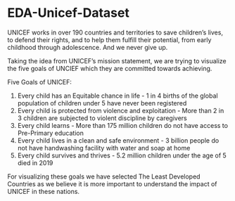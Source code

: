 # EDA-Unicef-Dataset

UNICEF works in over 190 countries and territories to save children’s lives, to defend their rights, and to help them fulfill their potential, from early childhood through adolescence. And we never give up.

Taking the idea from UNICEF’s mission statement, we are trying to visualize the five goals of UNCIEF which they are committed towards achieving.

Five Goals of UNICEF:
1. Every child has an Equitable chance in life - 1 in 4 births of the global population of children under 5 have never been registered
2. Every child is protected from violence and exploitation - More than 2 in 3 children are subjected to violent discipline by caregivers
3. Every child learns - More than 175 million children do not have access to Pre-Primary education
4. Every child lives in a clean and safe environment - 3 billion people do not have handwashing facility with water and soap at home
5. Every child survives and thrives - 5.2 million children under the age of 5 died in 2019

For visualizing these goals we have selected The Least Developed Countries as we believe it is more important to understand the impact of UNICEF in these nations.
